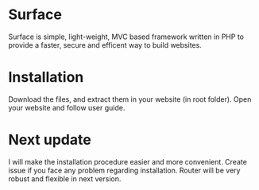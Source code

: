 # Surface
Surface is simple, light-weight, MVC based framework written in PHP to provide a faster, secure and efficent way to build websites.

# Installation
Download the files, and extract them in your website (in root folder).
Open your website and follow user guide.

# Next update
I will make the installation procedure easier and more convenient.
Create issue if you face any problem regarding installation.
Router will be very robust and flexible in next version.
